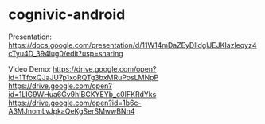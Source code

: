 # cognivic-android

Presentation: https://docs.google.com/presentation/d/11W14mDaZEyDlldglJEJKIazleqyz4cTyu4D_394lug0/edit?usp=sharing

Video Demo:
https://drive.google.com/open?id=1TfoxQJaJU7p1xoRQTg3bxMRuPosLMNpP
https://drive.google.com/open?id=1LIG9WHua6Gv9hIBCKYEYb_c0IFKRdYks
https://drive.google.com/open?id=1b6c-A3MJnomLvJpkaQeKgSerSMwwBNn4
